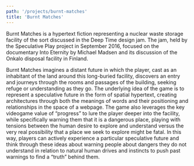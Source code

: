 ```yaml
---
path: '/projects/burnt-matches'
title: 'Burnt Matches'
---
```

Burnt Matches is a hypertext fiction representing a nuclear waste storage facility of the sort discussed in the Deep Time design jam. The jam, held by the Speculative Play project in September 2016,  focused on the documentary Into Eternity by Michael Madsen and its discussion of the Onkalo disposal facility in Finland.

Burnt Matches imagines a distant future in which the player, cast as an inhabitant of the land around this long-buried facility, discovers an entry and journeys through the rooms and passages of the building, seeking refuge or understanding as they go. The underlying idea of the game is to represent a speculative future in the form of spatial hypertext, creating architectures through both the meanings of words and their positioning and relationships in the space of a webpage. The game also leverages the key videogame value of “progress” to lure the player deeper into the facility, while specifically warning them that it is a dangerous place, playing with tensions between the human desire to explore and understand versus the very real possibility that a place we seek to explore might be fatal. In this way, players can actively experience a particular speculative future and think through these ideas about warning people about dangers they do not understand in relation to natural human drives and instincts to push past warnings to find a “truth” behind them.


